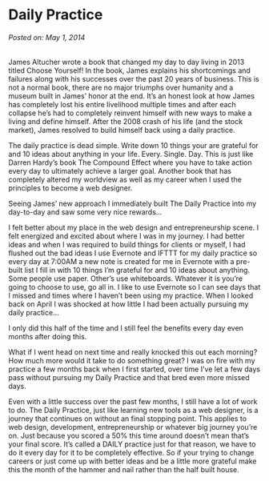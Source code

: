 # Daily Practice
###### Posted on: May 1, 2014

James Altucher wrote a book that changed my day to day living in 2013 titled Choose Yourself! In the book, James explains his shortcomings and failures along with his successes over the past 20 years of business. This is not a normal book, there are no major triumphs over humanity and a museum built in James’ honor at the end. It’s an honest look at how James has completely lost his entire livelihood multiple times and after each collapse he’s had to completely reinvent himself with new ways to make a living and define himself. After the 2008 crash of his life (and the stock market), James resolved to build himself back using a daily practice.

The daily practice is dead simple.  Write down 10 things your are grateful for and 10 ideas about anything in your life. Every. Single. Day. This is just like Darren Hardy’s book The Compound Effect where you have to take action every day to ultimately achieve a larger goal. Another book that has completely altered my worldview as well as my career when I used the principles to become a web designer.

Seeing James’ new approach I immediately built The Daily Practice into my day-to-day and saw some very nice rewards…

I felt better about my place in the web design and entrepreneurship scene.
I felt energized and excited about where I was in my journey.
I had better ideas and when I was required to build things for clients or myself, I had flushed out the bad ideas
I use Evernote and IFTTT for my daily practice so every day at 7:00AM a new note is created for me in Evernote with a pre-built list I fill in with 10 things I’m grateful for and 10 ideas about anything. Some people use paper. Other’s use whiteboards. Whatever it is you’re going to choose to use, go all in. I like to use Evernote so I can see days that I missed and times where I haven’t been using my practice. When I looked back on April I was shocked at how little I had been actually pursuing my daily practice…

I only did this half of the time and I still feel the benefits every day even months after doing this.

What if I went head on next time and really knocked this out each morning?
How much more would it take to do something great? I was on fire with my practice a few months back when I first started, over time I’ve let a few days pass without pursuing my Daily Practice and that bred even more missed days.

Even with a little success over the past few months, I still have a lot of work to do. The Daily Practice, just like learning new tools as a web designer, is a journey that continues on without an final stopping point. This applies to web design, development, entrepreneurship or whatever big journey you’re on. Just because you scored a 50% this time around doesn’t mean that’s your final score. It’s called a DAILY practice just for that reason, we have to do it every day for it to be completely effective. So if your trying to change careers or just come up with better ideas and be a little more grateful make this the month of the hammer and nail rather than the half built house.
